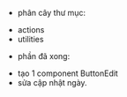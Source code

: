 - phân cây thư mục:
+ actions
+ utilities

- phần đã xong:
+ tạo 1 component ButtonEdit
+ sửa cập nhật ngày.
